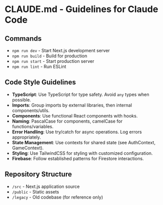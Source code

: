 # CLAUDE.md - Guidelines for Claude Code

## Commands
- `npm run dev` - Start Next.js development server
- `npm run build` - Build for production
- `npm run start` - Start production server
- `npm run lint` - Run ESLint

## Code Style Guidelines
- **TypeScript**: Use TypeScript for type safety. Avoid `any` types when possible.
- **Imports**: Group imports by external libraries, then internal components/utils.
- **Components**: Use functional React components with hooks.
- **Naming**: PascalCase for components, camelCase for functions/variables.
- **Error Handling**: Use try/catch for async operations. Log errors appropriately.
- **State Management**: Use contexts for shared state (see AuthContext, GameContext).
- **Styling**: Use TailwindCSS for styling with customized configuration.
- **Firebase**: Follow established patterns for Firestore interactions.

## Repository Structure
- `/src` - Next.js application source
- `/public` - Static assets
- `/legacy` - Old codebase (for reference only)